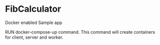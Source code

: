 # FibCalculator
Docker enabled Sample app

RUN docker-compose-up command. This command will create containers for client, server and worker. 
